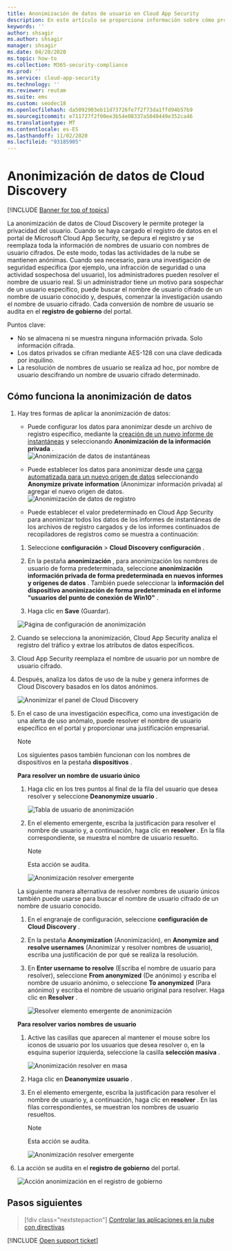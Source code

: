 ```yaml
---
title: Anonimización de datos de usuario en Cloud App Security
description: En este artículo se proporciona información sobre cómo proteger la privacidad de los usuarios al anonimizar los nombres de usuario en los datos de Cloud Discovery.
keywords: ''
author: shsagir
ms.author: shsagir
manager: shsagir
ms.date: 04/20/2020
ms.topic: how-to
ms.collection: M365-security-compliance
ms.prod: ''
ms.service: cloud-app-security
ms.technology: ''
ms.reviewer: reutam
ms.suite: ems
ms.custom: seodec18
ms.openlocfilehash: da5092903eb11d73726fe7f2f73da1ffd94b57b9
ms.sourcegitcommit: e711727f2f00ee3b54e08337a5040449e352ca46
ms.translationtype: MT
ms.contentlocale: es-ES
ms.lasthandoff: 11/02/2020
ms.locfileid: "93185905"
---
```

# <a name="cloud-discovery-data-anonymization"></a>Anonimización de datos de Cloud Discovery

[!INCLUDE [Banner for top of topics](includes/banner.md)]

La anonimización de datos de Cloud Discovery le permite proteger la privacidad del usuario. Cuando se haya cargado el registro de datos en el portal de Microsoft Cloud App Security, se depura el registro y se reemplaza toda la información de nombres de usuario con nombres de usuario cifrados. De este modo, todas las actividades de la nube se mantienen anónimas. Cuando sea necesario, para una investigación de seguridad específica (por ejemplo, una infracción de seguridad o una actividad sospechosa del usuario), los administradores pueden resolver el nombre de usuario real. Si un administrador tiene un motivo para sospechar de un usuario específico, puede buscar el nombre de usuario cifrado de un nombre de usuario conocido y, después, comenzar la investigación usando el nombre de usuario cifrado. Cada conversión de nombre de usuario se audita en el **registro de gobierno** del portal.

Puntos clave:

- No se almacena ni se muestra ninguna información privada. Solo información cifrada.
- Los datos privados se cifran mediante AES-128 con una clave dedicada por inquilino.
- La resolución de nombres de usuario se realiza ad hoc, por nombre de usuario descifrando un nombre de usuario cifrado determinado.

## <a name="how-data-anonymization-works"></a>Cómo funciona la anonimización de datos

1. Hay tres formas de aplicar la anonimización de datos:

    - Puede configurar los datos para anonimizar desde un archivo de registro específico, mediante la [creación de un nuevo informe de instantáneas](create-snapshot-cloud-discovery-reports.md) y seleccionando **Anonimización de la información privada** .  
    ![Anonimización de datos de instantáneas](media/anonymize-log.png)

    - Puede establecer los datos para anonimizar desde una [carga automatizada para un nuevo origen de datos](configure-automatic-log-upload-for-continuous-reports.md) seleccionando **Anonymize private information** (Anonimizar información privada) al agregar el nuevo origen de datos.  
    ![Anonimización de datos de registro](media/anonymize-autolog.png)

    - Puede establecer el valor predeterminado en Cloud App Security para anonimizar todos los datos de los informes de instantáneas de los archivos de registro cargados y de los informes continuados de recopiladores de registros como se muestra a continuación:

    1. Seleccione **configuración**  >  **Cloud Discovery configuración** .

    2. En la pestaña **anonimización** , para anonimización los nombres de usuario de forma predeterminada, seleccione **anonimización información privada de forma predeterminada en nuevos informes y orígenes de datos** . También puede seleccionar la **información del dispositivo anonimización de forma predeterminada en el informe "usuarios del punto de conexión de Win10"** .
    3. Haga clic en **Save** (Guardar).

    ![Página de configuración de anonimización](media/anonymizer1.png)

2. Cuando se selecciona la anonimización, Cloud App Security analiza el registro del tráfico y extrae los atributos de datos específicos.
3. Cloud App Security reemplaza el nombre de usuario por un nombre de usuario cifrado.
4. Después, analiza los datos de uso de la nube y genera informes de Cloud Discovery basados en los datos anónimos.

    ![Anonimizar el panel de Cloud Discovery](media/anonymize-dashboard.png)

5. En el caso de una investigación específica, como una investigación de una alerta de uso anómalo, puede resolver el nombre de usuario específico en el portal y proporcionar una justificación empresarial.

    > [!NOTE]
    > Los siguientes pasos también funcionan con los nombres de dispositivos en la pestaña **dispositivos** .

    **Para resolver un nombre de usuario único**

    1. Haga clic en los tres puntos al final de la fila del usuario que desea resolver y seleccione **Deanonymize usuario** .

        ![Tabla de usuario de anonimización](media/anonymize-user-table.png)

    1. En el elemento emergente, escriba la justificación para resolver el nombre de usuario y, a continuación, haga clic en **resolver** . En la fila correspondiente, se muestra el nombre de usuario resuelto.

        > [!NOTE]
        > Esta acción se audita.

        ![Anonimización resolver emergente](media/anonymize-resolve-dialog.png)

    La siguiente manera alternativa de resolver nombres de usuario únicos también puede usarse para buscar el nombre de usuario cifrado de un nombre de usuario conocido.

    1. En el engranaje de configuración, seleccione **configuración de Cloud Discovery** .

    1. En la pestaña **Anonymization** (Anonimización), en **Anonymize and resolve usernames** (Anonimizar y resolver nombres de usuario), escriba una justificación de por qué se realiza la resolución.
    1. En **Enter username to resolve** (Escriba el nombre de usuario para resolver), seleccione **From anonymized** (De anónimo) y escriba el nombre de usuario anónimo, o seleccione **To anonymized** (Para anónimo) y escriba el nombre de usuario original para resolver. Haga clic en **Resolver** .

        ![Resolver elemento emergente de anonimización](media/anonymizer.png)

    **Para resolver varios nombres de usuario**

    1. Active las casillas que aparecen al mantener el mouse sobre los iconos de usuario por los usuarios que desea resolver o, en la esquina superior izquierda, seleccione la casilla **selección masiva** .

        ![Anonimización resolver en masa](media/anonymize-bulk-resolve.png)

    1. Haga clic en **Deanonymize usuario** .
    1. En el elemento emergente, escriba la justificación para resolver el nombre de usuario y, a continuación, haga clic en **resolver** . En las filas correspondientes, se muestran los nombres de usuario resueltos.

        > [!NOTE]
        > Esta acción se audita.

        ![Anonimización resolver emergente](media/anonymize-resolve-dialog.png)

6. La acción se audita en el **registro de gobierno** del portal.

    ![Acción anonimización en el registro de gobierno](media/anonymize-gov-log.png)

## <a name="next-steps"></a>Pasos siguientes

> [!div class="nextstepaction"]
> [Controlar las aplicaciones en la nube con directivas](control-cloud-apps-with-policies.md)

[!INCLUDE [Open support ticket](includes/support.md)]
